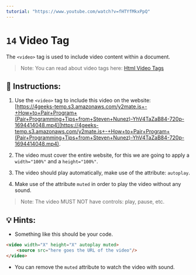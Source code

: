 ```yaml
---
tutorial: "https://www.youtube.com/watch?v=fHTYfMkxPpQ"
---
```


# `14` Video Tag

The `<video>` tag is used to include video content within a document.

> Note: You can read about video tags here: [Html Video Tags](https://www.w3schools.com/tags/tag_video.asp)

## 📝 Instructions:

1. Use the `<video>` tag to include this video on the website: [https://4geeks-temp.s3.amazonaws.com/y2mate.is+-+How+to+Pair+Program+(Pair+Programming+Tips+from+Steven+Nunez)-YhV4TaZaB84-720p-1694414048.mp4](https://4geeks-temp.s3.amazonaws.com/y2mate.is+-+How+to+Pair+Program+(Pair+Programming+Tips+from+Steven+Nunez)-YhV4TaZaB84-720p-1694414048.mp4).

2. The video must cover the entire website, for this we are going to apply a `width="100%"` and a `height="100%"`.

3. The video should play automatically, make use of the attribute: `autoplay`.

4. Make use of the attribute `muted` in order to play the video without any sound.

> Note: The video MUST NOT have controls: play, pause, etc.

## 💡 Hints:

+ Something like this should be your code.

```html
<video width="X" height="X" autoplay muted>
	<source src="here goes the URL of the video"/>
</video>
```

+ You can remove the `muted` attribute to watch the video with sound.
